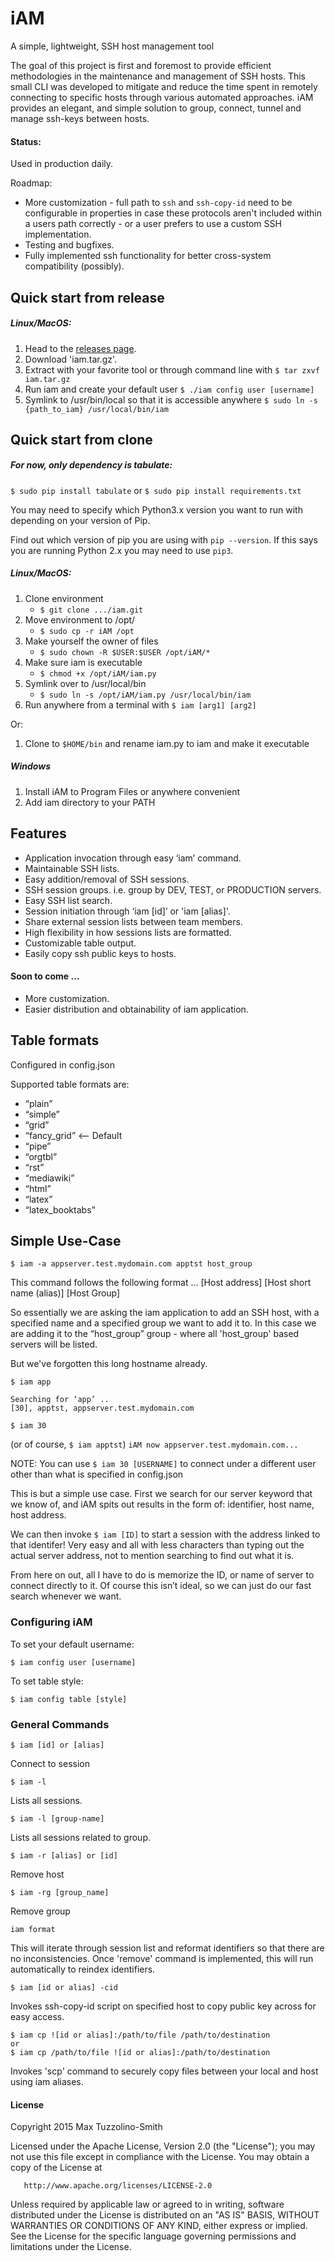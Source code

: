 # iAM
A simple, lightweight, SSH host management tool

The goal of this project is first and foremost to provide efficient methodologies in the maintenance and management of SSH hosts. This small CLI was developed to mitigate and reduce the time spent in remotely connecting to specific hosts through various automated approaches. iAM provides an elegant, and simple solution to group, connect, tunnel and manage ssh-keys between hosts.

#### Status:
Used in production daily.

Roadmap:
* More customization - full path to `ssh` and `ssh-copy-id` need to be configurable in properties in case these protocols aren't included within a users path correctly - or a user prefers to use a custom SSH implementation.
* Testing and bugfixes.
* Fully implemented ssh functionality for better cross-system compatibility (possibly).

## Quick start from release
##### Linux/MacOS:
1. Head to the [releases page](https://github.com/maxtuzz/iAM/releases).
2. Download 'iam.tar.gz'.
3. Extract with your favorite tool or through command line with `$ tar zxvf iam.tar.gz`
4. Run iam and create your default user `$ ./iam config user [username]`
5. Symlink to /usr/bin/local so that it is accessible anywhere `$ sudo ln -s {path_to_iam} /usr/local/bin/iam`

## Quick start from clone

##### For now, only dependency is tabulate:
`$ sudo pip install tabulate`
or `$ sudo pip install requirements.txt`

You may need to specify which Python3.x version you want to run with depending on your version of Pip.

Find out which version of pip you are using with `pip --version`.
If this says you are running Python 2.x you may need to use `pip3`.

##### Linux/MacOS:
1. Clone environment
    * `$ git clone .../iam.git`
2. Move environment to /opt/
    * `$ sudo cp -r iAM /opt`
4. Make yourself the owner of files
    * `$ sudo chown -R $USER:$USER /opt/iAM/*`
5. Make sure iam is executable
   * `$ chmod +x /opt/iAM/iam.py`
5. Symlink over to /usr/local/bin
    * `$ sudo ln -s /opt/iAM/iam.py /usr/local/bin/iam`
6. Run anywhere from a terminal with `$ iam [arg1] [arg2]`

Or:
1. Clone to `$HOME/bin` and rename iam.py to iam and make it executable

##### Windows
1. Install iAM to Program Files or anywhere convenient
2. Add iam directory to your PATH

## Features
* Application invocation through easy ‘iam’ command.
* Maintainable SSH lists.
* Easy addition/removal of SSH sessions.
* SSH session groups. i.e. group by DEV, TEST, or PRODUCTION servers.
* Easy SSH list search.
* Session initiation through ‘iam [id]’ or 'iam [alias]'.
* Share external session lists between team members.
* High flexibility in how sessions lists are formatted.
* Customizable table output.
* Easily copy ssh public keys to hosts.

#### Soon to come ...
* More customization.
* Easier distribution and obtainability of iam application.

## Table formats

Configured in config.json

Supported table formats are:

* “plain”
* “simple”
* “grid”
* “fancy_grid” <-- Default
* “pipe”
* “orgtbl”
* “rst”
* “mediawiki”
* “html”
* “latex”
* “latex_booktabs”

## Simple Use-Case

```
$ iam -a appserver.test.mydomain.com apptst host_group
```
This command follows the following format …
[Host address] [Host short name (alias)] [Host Group]

So essentially we are asking the iam application to add an SSH host, with a specified name and a specified group we want to add it to. In this case we are adding it to the “host_group” group - where all 'host_group' based servers will be listed.

But we've forgotten this long hostname already.

```
$ iam app

Searching for ‘app’ ..
[30], apptst, appserver.test.mydomain.com

$ iam 30
```

(or of course, `$ iam apptst`)
`iAM now appserver.test.mydomain.com...`

NOTE: You can use `$ iam 30 [USERNAME]` to connect under a different user other than what is specified in config.json

This is but a simple use case. First we search for our server keyword that we know of, and iAM spits out results in the form of: identifier, host name, host address.

We can then invoke `$ iam [ID]` to start a session with the address linked to that identifer! Very easy and all with less characters than typing out the actual server address, not to mention searching to find out what it is.

From here on out, all I have to do is memorize the ID, or name of server to connect directly to it. Of course this isn’t ideal, so we can just do our fast search whenever we want.

### Configuring iAM

To set your default username:

```
$ iam config user [username]
```

To set table style:

```
$ iam config table [style]
```

### General Commands

```
$ iam [id] or [alias]
```
Connect to session

```
$ iam -l
```
Lists all sessions.
```
$ iam -l [group-name]
```
Lists all sessions related to group.
```
$ iam -r [alias] or [id]
```
Remove host

```
$ iam -rg [group_name]
```
Remove group

```
iam format
```
This will iterate through session list and reformat identifiers so that there are no inconsistencies. Once 'remove' command
is implemented, this will run automatically to reindex identifiers.

```
$ iam [id or alias] -cid
```
Invokes ssh-copy-id script on specified host to copy public key across for easy access.

```
$ iam cp ![id or alias]:/path/to/file /path/to/destination
or
$ iam cp /path/to/file ![id or alias]:/path/to/destination 
```
Invokes 'scp' command to securely copy files between your local and host using iam aliases. 

#### License
Copyright 2015 Max Tuzzolino-Smith

   Licensed under the Apache License, Version 2.0 (the "License");
   you may not use this file except in compliance with the License.
   You may obtain a copy of the License at

       http://www.apache.org/licenses/LICENSE-2.0

   Unless required by applicable law or agreed to in writing, software
   distributed under the License is distributed on an "AS IS" BASIS,
   WITHOUT WARRANTIES OR CONDITIONS OF ANY KIND, either express or implied.
   See the License for the specific language governing permissions and
   limitations under the License.
